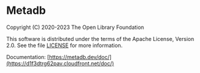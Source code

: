 Metadb
======

Copyright (C) 2020-2023 The Open Library Foundation  

This software is distributed under the terms of the Apache License,
Version 2.0.  See the file
[LICENSE](https://github.com/metadb-project/metadb/blob/master/LICENSE)
for more information.

Documentation:
[https://metadb.dev/doc/](https://d1f3dtrg62pav.cloudfront.net/doc/)
